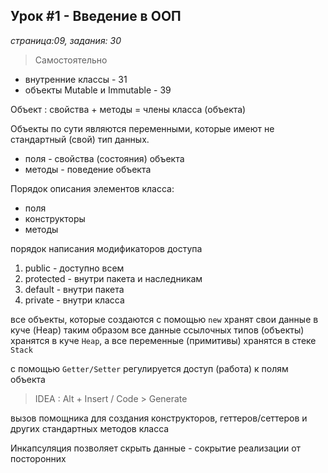 ## Урок #1 - Введение в ООП
_страница:09, задания: 30_

> Самостоятельно 
- внутренние классы - 31
- объекты Mutable и Immutable - 39

Объект : свойства + методы = члены класса (объекта)

Объекты по сути являются переменными, которые имеют не стандартный (свой) тип данных.

- поля - свойства (состояния) объекта
- методы - поведение объекта

Порядок описания элементов класса:

- поля
- конструкторы
- методы

порядок написания модификаторов доступа

1. public       - доступно всем
2. protected    - внутри пакета и наследникам
3. default      - внутри пакета
4. private      - внутри класса

все объекты, которые создаются с помощью `new` хранят свои данные в куче (Heap)
таким образом все данные ссылочных типов (объекты) хранятся в куче `Heap`,
а все переменные (примитивы) хранятся в стеке `Stack`

с помощью `Getter/Setter` регулируется доступ (работа) к полям объекта

> IDEA : Alt + Insert / Code > Generate

вызов помощника для создания конструкторов, геттеров/сеттеров и других стандартных методов класса 

Инкапсуляция позволяет скрыть данные - сокрытие реализации от посторонних


